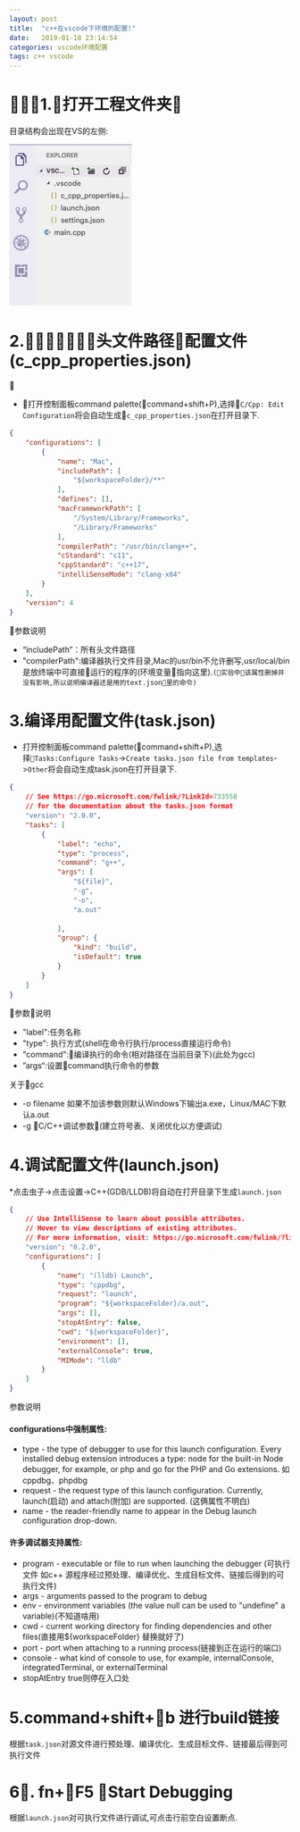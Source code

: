 ```yaml
---
layout: post
title:  "c++在vscode下环境的配置!"
date:   2019-01-18 23:14:54
categories: vscode环境配置
tags: c++ vscode 
---
```

# 1.打开工程文件夹
目录结构会出现在VS的左侧:

![](https://raw.githubusercontent.com/tricomm/ImageForBlog/master/2019/01/18/caidan.png)
# 2.头文件路径配置文件(c_cpp_properties.json)

* 打开控制面板command palette(command+shift+P),选择`C/Cpp: Edit Configuration`将会自动生成`c_cpp_properties.json`在打开目录下.
```json
{
    "configurations": [
        {
            "name": "Mac",
            "includePath": [
                "${workspaceFolder}/**"
            ],
            "defines": [],
            "macFrameworkPath": [
                "/System/Library/Frameworks",
                "/Library/Frameworks"
            ],
            "compilerPath": "/usr/bin/clang++",
            "cStandard": "c11",
            "cppStandard": "c++17",
            "intelliSenseMode": "clang-x64"
        }
    ],
    "version": 4
}
```
参数说明
* “includePath”：所有头文件路径
* "compilerPath":编译器执行文件目录,Mac的usr/bin不允许删写,usr/local/bin是放终端中可直接运行的程序的(环境变量指向这里).`(实验中该属性删掉并没有影响,所以说明编译器还是用的text.json里的命令)`
  
# 3.编译用配置文件(task.json)
* 打开控制面板command palette(command+shift+P),选择`Tasks:Configure Tasks`->`Create tasks.json file from templates`->`Other`将会自动生成task.json在打开目录下.

```json
{
    // See https://go.microsoft.com/fwlink/?LinkId=733558
    // for the documentation about the tasks.json format
    "version": "2.0.0",
    "tasks": [
        {
            "label": "echo",
            "type": "process",
            "command": "g++",
            "args": [
                "${file}",
                "-g",
                "-o",
                "a.out"
    
            ],
            "group": {
                "kind": "build",
                "isDefault": true
            }
        }
    ]
}
```
参数说明
* "label":任务名称
* "type": 执行方式(shell在命令行执行/process直接运行命令)
* "command":编译执行的命令(相对路径在当前目录下)(此处为gcc)
* ”args“:设置command执行命令的参数
  

关于gcc
* -o filename 如果不加该参数则默认Windows下输出a.exe，Linux/MAC下默认a.out
* -g C/C++调试参数(建立符号表、关闭优化以方便调试)

# 4.调试配置文件(launch.json)
*点击虫子->点击设置->C++(GDB/LLDB)将自动在打开目录下生成`launch.json`
```json
{
    // Use IntelliSense to learn about possible attributes.
    // Hover to view descriptions of existing attributes.
    // For more information, visit: https://go.microsoft.com/fwlink/?linkid=830387
    "version": "0.2.0",
    "configurations": [
        {
            "name": "(lldb) Launch",
            "type": "cppdbg",
            "request": "launch",
            "program": "${workspaceFolder}/a.out",
            "args": [],
            "stopAtEntry": false,
            "cwd": "${workspaceFolder}",
            "environment": [],
            "externalConsole": true,
            "MIMode": "lldb"
        }
    ]
}
```
参数说明
#### configurations中强制属性:
* type - the type of debugger to use for this launch configuration. Every installed debug extension introduces a type: node for the built-in Node debugger, for example, or php and go for the PHP and Go extensions. 如cppdbg、phpdbg
* request - the request type of this launch configuration. Currently, launch(启动) and attach(附加) are supported. (这俩属性不明白)
* name - the reader-friendly name to appear in the Debug launch configuration drop-down.

#### 许多调试器支持属性:
* program - executable or file to run when launching the debugger (可执行文件 如c++ 源程序经过预处理、编译优化、生成目标文件、链接后得到的可执行文件)
* args - arguments passed to the program to debug
* env - environment variables (the value null can be used to "undefine" a variable)(不知道啥用)
* cwd - current working directory for finding dependencies and other files(直接用${workspaceFolder} 替换就好了)
* port - port when attaching to a running process(链接到正在运行的端口)
* console - what kind of console to use, for example, internalConsole, integratedTerminal, or externalTerminal
* stopAtEntry true则停在入口处
  
# 5.command+shift+b 进行build链接
  根据`task.json`对源文件进行预处理、编译优化、生成目标文件、链接最后得到可执行文件
# 6. fn+F5 Start Debugging 
 根据`launch.json`对可执行文件进行调试,可点击行前空白设置断点.